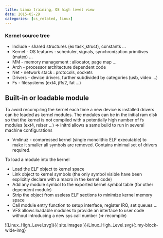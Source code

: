 ```yaml
---
title: Linux training, OS high level view
date: 2015-05-29
categories: [cs_related, linux]
---
```


### Kernel source tree
* Include - shared structures (ex task_struct), constants ...
* Kernel - OS features : scheduler, signals, synchronization primitives (mutex) ...
* MM - memory management : allocator, page map ...
* Arch - processor architecture dependent code
* Net - network stack : protocols, sockets
* Drivers - device drivers, further subdivided by categories (usb, video ...)
* Fs - filesystems (ext4, jffs2, fat ...)

## Built-in or loadable module
To avoid recompiling the kernel each time a new device is installed drivers can be loaded as kernel modules. The modules can be in the initial ram disk so that the kernel is not compiled with a potentially high number of fs modules (ext4, reiser ...) => initrd allows a same build to run in several machine configurations

* Vmlinuz - compressed kernel (single monolithic ELF executable) to make it smaller all symbols are removed. Contains minimal set of drivers required.

To load a module into the kernel

* Load the ELF object to kernel space
* Link object to kernel symbols (the only symbol visible have been explicitly declare with a macro in the kernel code)
* Add any module symbol to the exported kernel symbol table (for other dependent module)
* Strip the object from useless ELF sections to minimize kernel memory space
* Call module entry function to setup interface, register IRQ, set queues ...
* VFS allows loadable modules to provide an interface to user code without introducing a new sys call number (=> recompile)
 
![Linux_High_Level.svg]({{ site.images }}/Linux_High_Level.svg){:.my-block-wide-img}
